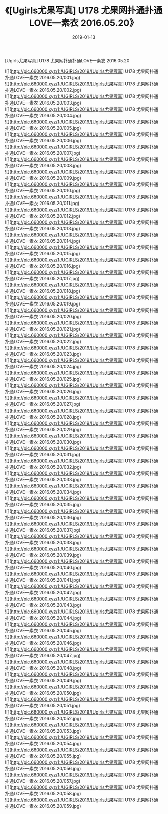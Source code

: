 ﻿---
layout: post
title:  《[Ugirls尤果写真] U178 尤果网扑通扑通LOVE—素衣 2016.05.20》
date:   2019-01-13
img: http://pic.660000.xyz/1:/UGIRLS/2019/[Ugirls尤果写真] U178 尤果网扑通扑通LOVE—素衣 2016.05.20/000.jpg
categories: [美女, 清纯, 唯美]
---

[Ugirls尤果写真] U178 尤果网扑通扑通LOVE—素衣 2016.05.20

 ![](http://pic.660000.xyz/1:/UGIRLS/2019/[Ugirls尤果写真] U178 尤果网扑通扑通LOVE—素衣 2016.05.20/001.jpg) <br>![](http://pic.660000.xyz/1:/UGIRLS/2019/[Ugirls尤果写真] U178 尤果网扑通扑通LOVE—素衣 2016.05.20/002.jpg) <br>![](http://pic.660000.xyz/1:/UGIRLS/2019/[Ugirls尤果写真] U178 尤果网扑通扑通LOVE—素衣 2016.05.20/003.jpg) <br>![](http://pic.660000.xyz/1:/UGIRLS/2019/[Ugirls尤果写真] U178 尤果网扑通扑通LOVE—素衣 2016.05.20/004.jpg) <br>![](http://pic.660000.xyz/1:/UGIRLS/2019/[Ugirls尤果写真] U178 尤果网扑通扑通LOVE—素衣 2016.05.20/005.jpg) <br>![](http://pic.660000.xyz/1:/UGIRLS/2019/[Ugirls尤果写真] U178 尤果网扑通扑通LOVE—素衣 2016.05.20/006.jpg) <br>![](http://pic.660000.xyz/1:/UGIRLS/2019/[Ugirls尤果写真] U178 尤果网扑通扑通LOVE—素衣 2016.05.20/007.jpg) <br>![](http://pic.660000.xyz/1:/UGIRLS/2019/[Ugirls尤果写真] U178 尤果网扑通扑通LOVE—素衣 2016.05.20/008.jpg) <br>![](http://pic.660000.xyz/1:/UGIRLS/2019/[Ugirls尤果写真] U178 尤果网扑通扑通LOVE—素衣 2016.05.20/009.jpg) <br>![](http://pic.660000.xyz/1:/UGIRLS/2019/[Ugirls尤果写真] U178 尤果网扑通扑通LOVE—素衣 2016.05.20/010.jpg) <br>![](http://pic.660000.xyz/1:/UGIRLS/2019/[Ugirls尤果写真] U178 尤果网扑通扑通LOVE—素衣 2016.05.20/011.jpg) <br>![](http://pic.660000.xyz/1:/UGIRLS/2019/[Ugirls尤果写真] U178 尤果网扑通扑通LOVE—素衣 2016.05.20/012.jpg) <br>![](http://pic.660000.xyz/1:/UGIRLS/2019/[Ugirls尤果写真] U178 尤果网扑通扑通LOVE—素衣 2016.05.20/013.jpg) <br>![](http://pic.660000.xyz/1:/UGIRLS/2019/[Ugirls尤果写真] U178 尤果网扑通扑通LOVE—素衣 2016.05.20/014.jpg) <br>![](http://pic.660000.xyz/1:/UGIRLS/2019/[Ugirls尤果写真] U178 尤果网扑通扑通LOVE—素衣 2016.05.20/015.jpg) <br>![](http://pic.660000.xyz/1:/UGIRLS/2019/[Ugirls尤果写真] U178 尤果网扑通扑通LOVE—素衣 2016.05.20/016.jpg) <br>![](http://pic.660000.xyz/1:/UGIRLS/2019/[Ugirls尤果写真] U178 尤果网扑通扑通LOVE—素衣 2016.05.20/017.jpg) <br>![](http://pic.660000.xyz/1:/UGIRLS/2019/[Ugirls尤果写真] U178 尤果网扑通扑通LOVE—素衣 2016.05.20/018.jpg) <br>![](http://pic.660000.xyz/1:/UGIRLS/2019/[Ugirls尤果写真] U178 尤果网扑通扑通LOVE—素衣 2016.05.20/019.jpg) <br>![](http://pic.660000.xyz/1:/UGIRLS/2019/[Ugirls尤果写真] U178 尤果网扑通扑通LOVE—素衣 2016.05.20/020.jpg) <br>![](http://pic.660000.xyz/1:/UGIRLS/2019/[Ugirls尤果写真] U178 尤果网扑通扑通LOVE—素衣 2016.05.20/021.jpg) <br>![](http://pic.660000.xyz/1:/UGIRLS/2019/[Ugirls尤果写真] U178 尤果网扑通扑通LOVE—素衣 2016.05.20/022.jpg) <br>![](http://pic.660000.xyz/1:/UGIRLS/2019/[Ugirls尤果写真] U178 尤果网扑通扑通LOVE—素衣 2016.05.20/023.jpg) <br>![](http://pic.660000.xyz/1:/UGIRLS/2019/[Ugirls尤果写真] U178 尤果网扑通扑通LOVE—素衣 2016.05.20/024.jpg) <br>![](http://pic.660000.xyz/1:/UGIRLS/2019/[Ugirls尤果写真] U178 尤果网扑通扑通LOVE—素衣 2016.05.20/025.jpg) <br>![](http://pic.660000.xyz/1:/UGIRLS/2019/[Ugirls尤果写真] U178 尤果网扑通扑通LOVE—素衣 2016.05.20/026.jpg) <br>![](http://pic.660000.xyz/1:/UGIRLS/2019/[Ugirls尤果写真] U178 尤果网扑通扑通LOVE—素衣 2016.05.20/027.jpg) <br>![](http://pic.660000.xyz/1:/UGIRLS/2019/[Ugirls尤果写真] U178 尤果网扑通扑通LOVE—素衣 2016.05.20/028.jpg) <br>![](http://pic.660000.xyz/1:/UGIRLS/2019/[Ugirls尤果写真] U178 尤果网扑通扑通LOVE—素衣 2016.05.20/029.jpg) <br>![](http://pic.660000.xyz/1:/UGIRLS/2019/[Ugirls尤果写真] U178 尤果网扑通扑通LOVE—素衣 2016.05.20/030.jpg) <br>![](http://pic.660000.xyz/1:/UGIRLS/2019/[Ugirls尤果写真] U178 尤果网扑通扑通LOVE—素衣 2016.05.20/031.jpg) <br>![](http://pic.660000.xyz/1:/UGIRLS/2019/[Ugirls尤果写真] U178 尤果网扑通扑通LOVE—素衣 2016.05.20/032.jpg) <br>![](http://pic.660000.xyz/1:/UGIRLS/2019/[Ugirls尤果写真] U178 尤果网扑通扑通LOVE—素衣 2016.05.20/033.jpg) <br>![](http://pic.660000.xyz/1:/UGIRLS/2019/[Ugirls尤果写真] U178 尤果网扑通扑通LOVE—素衣 2016.05.20/034.jpg) <br>![](http://pic.660000.xyz/1:/UGIRLS/2019/[Ugirls尤果写真] U178 尤果网扑通扑通LOVE—素衣 2016.05.20/035.jpg) <br>![](http://pic.660000.xyz/1:/UGIRLS/2019/[Ugirls尤果写真] U178 尤果网扑通扑通LOVE—素衣 2016.05.20/036.jpg) <br>![](http://pic.660000.xyz/1:/UGIRLS/2019/[Ugirls尤果写真] U178 尤果网扑通扑通LOVE—素衣 2016.05.20/037.jpg) <br>![](http://pic.660000.xyz/1:/UGIRLS/2019/[Ugirls尤果写真] U178 尤果网扑通扑通LOVE—素衣 2016.05.20/038.jpg) <br>![](http://pic.660000.xyz/1:/UGIRLS/2019/[Ugirls尤果写真] U178 尤果网扑通扑通LOVE—素衣 2016.05.20/039.jpg) <br>![](http://pic.660000.xyz/1:/UGIRLS/2019/[Ugirls尤果写真] U178 尤果网扑通扑通LOVE—素衣 2016.05.20/040.jpg) <br>![](http://pic.660000.xyz/1:/UGIRLS/2019/[Ugirls尤果写真] U178 尤果网扑通扑通LOVE—素衣 2016.05.20/041.jpg) <br>![](http://pic.660000.xyz/1:/UGIRLS/2019/[Ugirls尤果写真] U178 尤果网扑通扑通LOVE—素衣 2016.05.20/042.jpg) <br>![](http://pic.660000.xyz/1:/UGIRLS/2019/[Ugirls尤果写真] U178 尤果网扑通扑通LOVE—素衣 2016.05.20/043.jpg) <br>![](http://pic.660000.xyz/1:/UGIRLS/2019/[Ugirls尤果写真] U178 尤果网扑通扑通LOVE—素衣 2016.05.20/044.jpg) <br>![](http://pic.660000.xyz/1:/UGIRLS/2019/[Ugirls尤果写真] U178 尤果网扑通扑通LOVE—素衣 2016.05.20/045.jpg) <br>![](http://pic.660000.xyz/1:/UGIRLS/2019/[Ugirls尤果写真] U178 尤果网扑通扑通LOVE—素衣 2016.05.20/046.jpg) <br>![](http://pic.660000.xyz/1:/UGIRLS/2019/[Ugirls尤果写真] U178 尤果网扑通扑通LOVE—素衣 2016.05.20/047.jpg) <br>![](http://pic.660000.xyz/1:/UGIRLS/2019/[Ugirls尤果写真] U178 尤果网扑通扑通LOVE—素衣 2016.05.20/048.jpg) <br>![](http://pic.660000.xyz/1:/UGIRLS/2019/[Ugirls尤果写真] U178 尤果网扑通扑通LOVE—素衣 2016.05.20/049.jpg) <br>![](http://pic.660000.xyz/1:/UGIRLS/2019/[Ugirls尤果写真] U178 尤果网扑通扑通LOVE—素衣 2016.05.20/050.jpg) <br>![](http://pic.660000.xyz/1:/UGIRLS/2019/[Ugirls尤果写真] U178 尤果网扑通扑通LOVE—素衣 2016.05.20/051.jpg) <br>![](http://pic.660000.xyz/1:/UGIRLS/2019/[Ugirls尤果写真] U178 尤果网扑通扑通LOVE—素衣 2016.05.20/052.jpg) <br>![](http://pic.660000.xyz/1:/UGIRLS/2019/[Ugirls尤果写真] U178 尤果网扑通扑通LOVE—素衣 2016.05.20/053.jpg) <br>![](http://pic.660000.xyz/1:/UGIRLS/2019/[Ugirls尤果写真] U178 尤果网扑通扑通LOVE—素衣 2016.05.20/054.jpg) <br>![](http://pic.660000.xyz/1:/UGIRLS/2019/[Ugirls尤果写真] U178 尤果网扑通扑通LOVE—素衣 2016.05.20/055.jpg) <br>![](http://pic.660000.xyz/1:/UGIRLS/2019/[Ugirls尤果写真] U178 尤果网扑通扑通LOVE—素衣 2016.05.20/056.jpg) <br>![](http://pic.660000.xyz/1:/UGIRLS/2019/[Ugirls尤果写真] U178 尤果网扑通扑通LOVE—素衣 2016.05.20/057.jpg) <br>![](http://pic.660000.xyz/1:/UGIRLS/2019/[Ugirls尤果写真] U178 尤果网扑通扑通LOVE—素衣 2016.05.20/058.jpg) <br>![](http://pic.660000.xyz/1:/UGIRLS/2019/[Ugirls尤果写真] U178 尤果网扑通扑通LOVE—素衣 2016.05.20/059.jpg) <br>